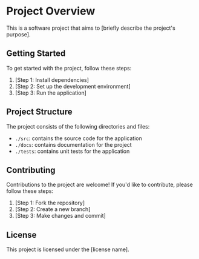 
# Project Overview

This is a software project that aims to [briefly describe the project's purpose].

## Getting Started

To get started with the project, follow these steps:

1. [Step 1: Install dependencies]
2. [Step 2: Set up the development environment]
3. [Step 3: Run the application]

## Project Structure

The project consists of the following directories and files:

* `./src`: contains the source code for the application
* `./docs`: contains documentation for the project
* `./tests`: contains unit tests for the application

## Contributing

Contributions to the project are welcome! If you'd like to contribute, please follow these steps:

1. [Step 1: Fork the repository]
2. [Step 2: Create a new branch]
3. [Step 3: Make changes and commit]

## License

This project is licensed under the [license name].

